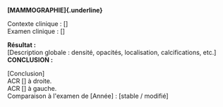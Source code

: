 **[MAMMOGRAPHIE]{.underline}**

Contexte clinique : [\]\
Examen clinique : [\]

**Résultat :**\
[Description globale : densité, opacités, localisation, calcifications, etc.\]
**CONCLUSION :**

[Conclusion\]\
ACR [\] à droite.\
ACR [\] à gauche.\
Comparaison à l'examen de [Année\] : [stable / modifié\]

